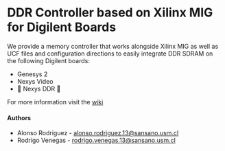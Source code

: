 # DDR Controller based on Xilinx MIG for Digilent Boards

We provide a memory controller that works alongside Xilinx MIG as well as UCF files and configuration directions to easily integrate DDR SDRAM on the following Digilent boards:

* Genesys 2
* Nexys Video
* :construction: Nexys DDR :construction:

For more information visit the [wiki](https://github.com/alonsorb/ddr-ram-controller-mig/wiki/Home)

#### Authors

* Alonso Rodriguez - alonso.rodriguez.13@sansano.usm.cl
* Rodrigo Venegas - rodrigo.venegas.13@sansano.usm.cl
